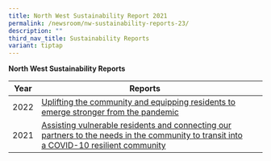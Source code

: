 ```yaml
---
title: North West Sustainability Report 2021
permalink: /newsroom/nw-sustainability-reports-23/
description: ""
third_nav_title: Sustainability Reports
variant: tiptap
---
```

**North West Sustainability Reports**

| Year | Reports |   |
| --- | --- | --- |
|2022 | [Uplifting the community and equipping residents to emerge stronger from the pandemic](/files/north%20west%20sustainability%20report%20fy2022.pdf) |
|2021 | [Assisting vulnerable residents and connecting our partners to the needs in the community to transit into a COVID-10 resilient community](/files/PA%20NWCDC%20Sustainability%20Report%202021.pdf) |
